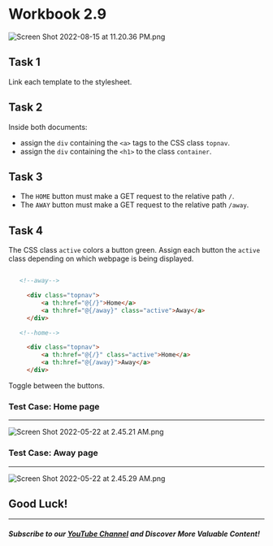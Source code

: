 # Workbook 2.9

![Screen Shot 2022-08-15 at 11.20.36 PM.png](https://firebasestorage.googleapis.com/v0/b/learnthepart-75aed.appspot.com/o/images%2F1f28d254-8adb-4213-98a2-53cca289ac5f?alt=media&token=09525840-b1bc-4fe8-a810-d41754dcbdbb)

## Task 1
Link each template to the stylesheet.

## Task 2

Inside both documents:
- assign the `div` containing the `<a>` tags to the CSS class `topnav`.
- assign the `div` containing the `<h1>` to the class `container`.


## Task 3
- The `HOME` button must make a GET request to the relative path `/`. 
- The `AWAY` button must make a GET request to the relative path `/away`.

## Task 4
The CSS class `active` colors a button green. Assign each button the `active` class depending on which webpage is being displayed. 

```html

   <!--away-->

     <div class="topnav">
         <a th:href="@{/}">Home</a>
         <a th:href="@{/away}" class="active">Away</a>
     </div>

   <!--home-->

     <div class="topnav">
         <a th:href="@{/}" class="active">Home</a>
         <a th:href="@{/away}">Away</a>
     </div>
```

Toggle between the buttons.
### Test Case: Home page
----
![Screen Shot 2022-05-22 at 2.45.21 AM.png](https://firebasestorage.googleapis.com/v0/b/learnthepart-75aed.appspot.com/o/images%2F55d9521d-6760-42a6-a319-fa0b4abf037a?alt=media&token=129f0b98-7686-4853-b8c3-217434077888)

### Test Case: Away page
----
![Screen Shot 2022-05-22 at 2.45.29 AM.png](https://firebasestorage.googleapis.com/v0/b/learnthepart-75aed.appspot.com/o/images%2F26abfaef-19e5-4fd6-bea7-a6a2dfc03012?alt=media&token=a14b53f4-269d-4518-970a-1f6b8266f04b)

## Good Luck!

--------
##### Subscribe to our [YouTube Channel](https://www.youtube.com/@RayanSlim087?sub_confirmation=1) and Discover More Valuable Content!